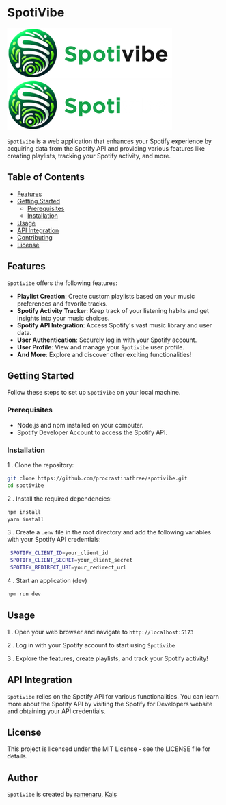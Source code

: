 # SpotiVibe

![# Spotivibe logo for light mode](https://github.com/procrastinathree/spotivibe/blob/main/public/banner-light.png#gh-light-mode-only)
![# Spotivibe logo for dark mode](https://github.com/procrastinathree/spotivibe/blob/main/public/banner-dark.png#gh-dark-mode-only)



`Spotivibe` is a web application that enhances your Spotify experience by acquiring data from the Spotify API and providing various features like creating playlists, tracking your Spotify activity, and more.

## Table of Contents
- [Features](#features)
- [Getting Started](#getting-started)
  - [Prerequisites](#prerequisites)
  - [Installation](#installation)
- [Usage](#usage)
- [API Integration](#api-integration)
- [Contributing](#contributing)
- [License](#license)

## Features

`Spotivibe` offers the following features:

- **Playlist Creation**: Create custom playlists based on your music preferences and favorite tracks.
- **Spotify Activity Tracker**: Keep track of your listening habits and get insights into your music choices.
- **Spotify API Integration**: Access Spotify's vast music library and user data.
- **User Authentication**: Securely log in with your Spotify account.
- **User Profile**: View and manage your `Spotivibe` user profile.
- **And More**: Explore and discover other exciting functionalities!

## Getting Started

Follow these steps to set up `Spotivibe` on your local machine.

### Prerequisites

- Node.js and npm installed on your computer.
- Spotify Developer Account to access the Spotify API.

### Installation

1 . Clone the repository:

   ```bash
   git clone https://github.com/procrastinathree/spotivibe.git
   cd spotivibe
   ```
2 . Install the required dependencies:

   ```bash
   npm install
   yarn install
   ```
3 . Create a `.env` file in the root directory and add the following variables with your Spotify API credentials:

   ```bash
    SPOTIFY_CLIENT_ID=your_client_id
    SPOTIFY_CLIENT_SECRET=your_client_secret
    SPOTIFY_REDIRECT_URI=your_redirect_url
   ```
4 . Start an application (dev)

   ```bash
   npm run dev
   ```

## Usage

1 . Open your web browser and navigate to `http://localhost:5173`

2 . Log in with your Spotify account to start using `Spotivibe`

3 . Explore the features, create playlists, and track your Spotify activity!

## API Integration
`Spotivibe` relies on the Spotify API for various functionalities. You can learn more about the Spotify API by visiting the Spotify for Developers website and obtaining your API credentials.

## License
This project is licensed under the MIT License - see the LICENSE file for details.

## Author
`Spotivibe` is created by <a href="https://github.com/ramenaru">ramenaru</a>, <a href="https://github.com/KaisAbiyyi">Kais</a>


